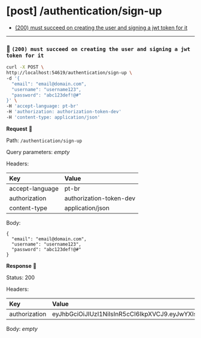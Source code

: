 # [post] /authentication/sign-up

* [(200) must succeed on creating the user and signing a jwt token for it](#dfa03f69f9)

---

### :chicken: `(200) must succeed on creating the user and signing a jwt token for it` <a name="dfa03f69f9"></a>

```sh
curl -X POST \
http://localhost:54619/authentication/sign-up \
-d '{
  "email": "email@domain.com",
  "username": "username123",
  "password": "abc123def!@#"
}' \
-H 'accept-language: pt-br'
-H 'authorization: authorization-token-dev'
-H 'content-type: application/json'
```

**Request** :egg:

Path: `/authentication/sign-up`

Query parameters: _empty_

Headers: 

| Key | Value |
| :--- | :--- |
| accept-language | pt-br |
| authorization | authorization-token-dev |
| content-type | application/json |

Body: 

```
{
  "email": "email@domain.com",
  "username": "username123",
  "password": "abc123def!@#"
}
```

**Response** :hatching_chick:

Status: 200

Headers: 

| Key | Value |
| :--- | :--- |
| authorization | eyJhbGciOiJIUzI1NiIsInR5cCI6IkpXVCJ9.eyJwYXlsb2FkIjp7fSwiaWF0IjoxNjA1NzIxMzM5LCJleHAiOjE2MDYzMjYxMzksImlzcyI6ImNyZWF0ZS1ub2RlanMtYXBwL2F1dGhlbnRpY2F0aW9uIiwic3ViIjoiNWZiNTVjZmI4MjZiMzYxNjIzYjgwNTBkIn0.GWU3S0znRqAxSHufbMozlYPymxd_3PsfYrFrGVsRMrc |

Body: _empty_
